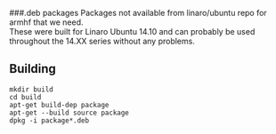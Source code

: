 ###.deb packages
Packages not available from linaro/ubuntu repo for armhf that we need.  
These were built for Linaro Ubuntu 14.10 and can probably be used throughout
the 14.XX series without any problems.

## Building
```
mkdir build
cd build
apt-get build-dep package
apt-get --build source package
dpkg -i package*.deb
```

